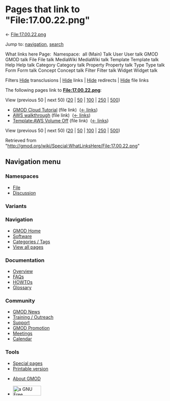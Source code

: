 <div id="mw-page-base" class="noprint">

</div>

<div id="mw-head-base" class="noprint">

</div>

<div id="content" class="mw-body" role="main">

<span id="top"></span>

<div id="mw-js-message" style="display:none;">

</div>



# <span dir="auto">Pages that link to "File:17.00.22.png"</span>

<div id="bodyContent">

<div id="contentSub">

← [File:17.00.22.png](/wiki/File:17.00.22.png "File:17.00.22.png")

</div>

<div id="jump-to-nav" class="mw-jump">

Jump to: [navigation](#mw-navigation), [search](#p-search)

</div>

<div id="mw-content-text">

What links here Page:  Namespace:  all (Main) Talk User User talk GMOD
GMOD talk File File talk MediaWiki MediaWiki talk Template Template talk
Help Help talk Category Category talk Property Property talk Type Type
talk Form Form talk Concept Concept talk Filter Filter talk Widget
Widget talk

Filters
[Hide](/mediawiki/index.php?title=Special:WhatLinksHere/File:17.00.22.png&hidetrans=1 "Special:WhatLinksHere/File:17.00.22.png")
transclusions \|
[Hide](/mediawiki/index.php?title=Special:WhatLinksHere/File:17.00.22.png&hidelinks=1 "Special:WhatLinksHere/File:17.00.22.png")
links \|
[Hide](/mediawiki/index.php?title=Special:WhatLinksHere/File:17.00.22.png&hideredirs=1 "Special:WhatLinksHere/File:17.00.22.png")
redirects \|
[Hide](/mediawiki/index.php?title=Special:WhatLinksHere/File:17.00.22.png&hideimages=1 "Special:WhatLinksHere/File:17.00.22.png")
file links

The following pages link to
**[File:17.00.22.png](/wiki/File:17.00.22.png "File:17.00.22.png")**:

View (previous 50 \| next 50)
([20](/mediawiki/index.php?title=Special:WhatLinksHere/File:17.00.22.png&limit=20 "Special:WhatLinksHere/File:17.00.22.png")
\|
[50](/mediawiki/index.php?title=Special:WhatLinksHere/File:17.00.22.png&limit=50 "Special:WhatLinksHere/File:17.00.22.png")
\|
[100](/mediawiki/index.php?title=Special:WhatLinksHere/File:17.00.22.png&limit=100 "Special:WhatLinksHere/File:17.00.22.png")
\|
[250](/mediawiki/index.php?title=Special:WhatLinksHere/File:17.00.22.png&limit=250 "Special:WhatLinksHere/File:17.00.22.png")
\|
[500](/mediawiki/index.php?title=Special:WhatLinksHere/File:17.00.22.png&limit=500 "Special:WhatLinksHere/File:17.00.22.png"))

- [GMOD Cloud Tutorial](/wiki/GMOD_Cloud_Tutorial "GMOD Cloud Tutorial")
  (file link) ‎ <span class="mw-whatlinkshere-tools">([←
  links](/mediawiki/index.php?title=Special:WhatLinksHere&target=GMOD+Cloud+Tutorial "Special:WhatLinksHere"))</span>
- [AWS walkthrough](/wiki/AWS_walkthrough "AWS walkthrough") (file link)
  ‎ <span class="mw-whatlinkshere-tools">([←
  links](/mediawiki/index.php?title=Special:WhatLinksHere&target=AWS+walkthrough "Special:WhatLinksHere"))</span>
- [Template:AWS Volume
  Off](/wiki/Template:AWS_Volume_Off "Template:AWS Volume Off") (file
  link) ‎ <span class="mw-whatlinkshere-tools">([←
  links](/mediawiki/index.php?title=Special:WhatLinksHere&target=Template%3AAWS+Volume+Off "Special:WhatLinksHere"))</span>

View (previous 50 \| next 50)
([20](/mediawiki/index.php?title=Special:WhatLinksHere/File:17.00.22.png&limit=20 "Special:WhatLinksHere/File:17.00.22.png")
\|
[50](/mediawiki/index.php?title=Special:WhatLinksHere/File:17.00.22.png&limit=50 "Special:WhatLinksHere/File:17.00.22.png")
\|
[100](/mediawiki/index.php?title=Special:WhatLinksHere/File:17.00.22.png&limit=100 "Special:WhatLinksHere/File:17.00.22.png")
\|
[250](/mediawiki/index.php?title=Special:WhatLinksHere/File:17.00.22.png&limit=250 "Special:WhatLinksHere/File:17.00.22.png")
\|
[500](/mediawiki/index.php?title=Special:WhatLinksHere/File:17.00.22.png&limit=500 "Special:WhatLinksHere/File:17.00.22.png"))

</div>

<div class="printfooter">

Retrieved from
"<http://gmod.org/wiki/Special:WhatLinksHere/File:17.00.22.png>"

</div>

<div id="catlinks" class="catlinks catlinks-allhidden">

</div>

<div class="visualClear">

</div>

</div>

</div>

<div id="mw-navigation">

## Navigation menu

<div id="mw-head">



<div id="left-navigation">

<div id="p-namespaces" class="vectorTabs" role="navigation"
aria-labelledby="p-namespaces-label">

### Namespaces

- <span id="ca-nstab-image"><a href="/wiki/File:17.00.22.png" accesskey="c"
  title="View the file page [c]">File</a></span>
- <span id="ca-talk"><a
  href="/mediawiki/index.php?title=File_talk:17.00.22.png&amp;action=edit&amp;redlink=1"
  accesskey="t"
  title="Discussion about the content page [t]">Discussion</a></span>

</div>

<div id="p-variants" class="vectorMenu emptyPortlet" role="navigation"
aria-labelledby="p-variants-label">

### 

### Variants[](#)

<div class="menu">

</div>

</div>

</div>

<div id="right-navigation">





</div>



</div>

</div>

</div>

<div id="mw-panel">

<div id="p-logo" role="banner">

<a href="/wiki/Main_Page"
style="background-image: url(http://gmod.org/images/GMOD-cogs.png);"
title="Visit the main page"></a>

</div>

<div id="p-Navigation" class="portal" role="navigation"
aria-labelledby="p-Navigation-label">

### Navigation

<div class="body">

- <span id="n-GMOD-Home">[GMOD Home](/wiki/Main_Page)</span>
- <span id="n-Software">[Software](/wiki/GMOD_Components)</span>
- <span id="n-Categories-.2F-Tags">[Categories /
  Tags](/wiki/Categories)</span>
- <span id="n-View-all-pages">[View all
  pages](/wiki/Special:AllPages)</span>

</div>

</div>

<div id="p-Documentation" class="portal" role="navigation"
aria-labelledby="p-Documentation-label">

### Documentation

<div class="body">

- <span id="n-Overview">[Overview](/wiki/Overview)</span>
- <span id="n-FAQs">[FAQs](/wiki/Category:FAQ)</span>
- <span id="n-HOWTOs">[HOWTOs](/wiki/Category:HOWTO)</span>
- <span id="n-Glossary">[Glossary](/wiki/Glossary)</span>

</div>

</div>

<div id="p-Community" class="portal" role="navigation"
aria-labelledby="p-Community-label">

### Community

<div class="body">

- <span id="n-GMOD-News">[GMOD News](/wiki/GMOD_News)</span>
- <span id="n-Training-.2F-Outreach">[Training /
  Outreach](/wiki/Training_and_Outreach)</span>
- <span id="n-Support">[Support](/wiki/Support)</span>
- <span id="n-GMOD-Promotion">[GMOD
  Promotion](/wiki/GMOD_Promotion)</span>
- <span id="n-Meetings">[Meetings](/wiki/Meetings)</span>
- <span id="n-Calendar">[Calendar](/wiki/Calendar)</span>

</div>

</div>

<div id="p-tb" class="portal" role="navigation"
aria-labelledby="p-tb-label">

### Tools

<div class="body">

- <span id="t-specialpages"><a href="/wiki/Special:SpecialPages" accesskey="q"
  title="A list of all special pages [q]">Special pages</a></span>
- <span id="t-print"><a
  href="/mediawiki/index.php?title=Special:WhatLinksHere/File:17.00.22.png&amp;printable=yes"
  rel="alternate" accesskey="p"
  title="Printable version of this page [p]">Printable version</a></span>

</div>

</div>

</div>

</div>

<div id="footer" role="contentinfo">

- <span id="footer-places-about">[About
  GMOD](/wiki/GMOD:About "GMOD:About")</span>

<!-- -->

- <span id="footer-copyrightico">[<img src="http://www.gnu.org/graphics/gfdl-logo-small.png" width="88"
  height="31" alt="a GNU Free Documentation License" />](http://www.gnu.org/licenses/fdl-1.3.html)</span>




</div>
